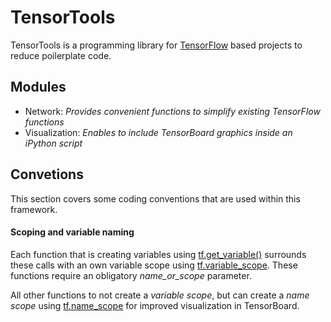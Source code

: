# TensorTools

TensorTools is a programming library for [TensorFlow](https://www.tensorflow.org/) based projects to reduce poilerplate code.

## Modules

- Network: *Provides convenient functions to simplify existing TensorFlow functions*
- Visualization: *Enables to include TensorBoard graphics inside an iPython script*


## Convetions

This section covers some coding conventions that are used within this framework.

#### Scoping and variable naming

Each function that is creating variables using [tf.get_variable()](https://www.tensorflow.org/api_docs/python/state_ops.html#get_variable) surrounds these calls with an own variable scope using [tf.variable_scope](https://www.tensorflow.org/api_docs/python/state_ops.html#variable_scope). These functions require an obligatory *name_or_scope* parameter.

All other functions to not create a *variable scope*, but can create a *name scope* using [tf.name_scope](https://www.tensorflow.org/api_docs/python/framework.html#name_scope) for improved visualization in TensorBoard.

